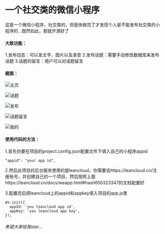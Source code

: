 # 一个社交类的微信小程序
这是一个微信小程序，社交类的，但是快做完了才发现个人是不能发布社交类的小程序的...既然如此，那就开源好了
#### 大致功能：
1.发布动态：可以发文字，图片以及录音
2.发布话题：需要手动修改数据库来发布话题
3.话题的留言：用户可以对话题留言
#### 截图：
![主页](https://upload-images.jianshu.io/upload_images/2649238-85ddc3eafacf2e1e.png?imageMogr2/auto-orient/strip%7CimageView2/2/w/340)

![话题](https://upload-images.jianshu.io/upload_images/2649238-5fc7722a3dd724bc.png?imageMogr2/auto-orient/strip%7CimageView2/2/w/340)

![发布](https://upload-images.jianshu.io/upload_images/2649238-468fb8e94b85bf31.png?imageMogr2/auto-orient/strip%7CimageView2/2/w/340)

![话题留言](https://upload-images.jianshu.io/upload_images/2649238-af7b797665d4aa00.png?imageMogr2/auto-orient/strip%7CimageView2/2/w/340)

![我的](https://upload-images.jianshu.io/upload_images/2649238-35421f288eca0b55.png?imageMogr2/auto-orient/strip%7CimageView2/2/w/340)

#### 使用代码的方法：
1.首先你要在项目的project.config.json配置文件下填入自己的小程序appid
```
"appid": "your app id",
```
2.然后此项目的后台服务使用的是leancloud，你需要去https://leancloud.cn/注册账号，并创建自己的一个项目，然后按照上面https://leancloud.cn/docs/weapp.html#hash650323347的文档配置好

3.配置完后把leancloud上的appid和appkey填入项目的app.js里
```
AV.init({
  appId: 'you leancloud app id',
  appKey: 'you leancloud app key',
});
```

###### 希望大家给我star...
